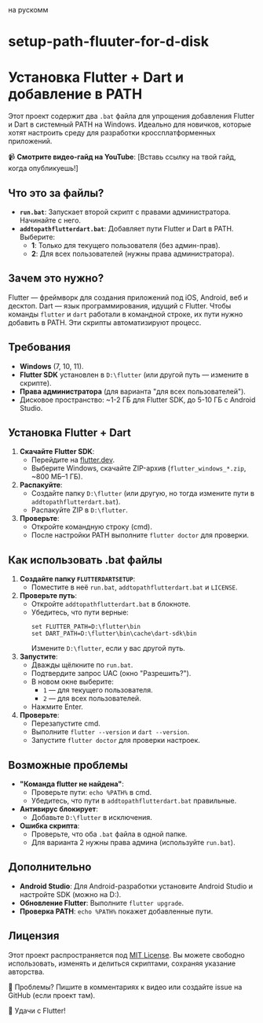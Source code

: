 на рускомм
# setup-path-fluuter-for-d-disk
# Установка Flutter + Dart и добавление в PATH

Этот проект содержит два `.bat` файла для упрощения добавления Flutter и Dart в системный PATH на Windows. Идеально для новичков, которые хотят настроить среду для разработки кроссплатформенных приложений.

📹 **Смотрите видео-гайд на YouTube**: [Вставь ссылку на твой гайд, когда опубликуешь!]

## Что это за файлы?

- **`run.bat`**: Запускает второй скрипт с правами администратора. Начинайте с него.
- **`addtopathflutterdart.bat`**: Добавляет пути Flutter и Dart в PATH. Выберите:
  - **1**: Только для текущего пользователя (без админ-прав).
  - **2**: Для всех пользователей (нужны права администратора).

## Зачем это нужно?

Flutter — фреймворк для создания приложений под iOS, Android, веб и десктоп. Dart — язык программирования, идущий с Flutter. Чтобы команды `flutter` и `dart` работали в командной строке, их пути нужно добавить в PATH. Эти скрипты автоматизируют процесс.

## Требования

- **Windows** (7, 10, 11).
- **Flutter SDK** установлен в `D:\flutter` (или другой путь — измените в скрипте).
- **Права администратора** (для варианта "для всех пользователей").
- Дисковое пространство: ~1-2 ГБ для Flutter SDK, до 5-10 ГБ с Android Studio.

## Установка Flutter + Dart

1. **Скачайте Flutter SDK**:
   - Перейдите на [flutter.dev](https://flutter.dev/docs/get-started/install).
   - Выберите Windows, скачайте ZIP-архив (`flutter_windows_*.zip`, ~800 МБ–1 ГБ).
2. **Распакуйте**:
   - Создайте папку `D:\flutter` (или другую, но тогда измените пути в `addtopathflutterdart.bat`).
   - Распакуйте ZIP в `D:\flutter`.
3. **Проверьте**:
   - Откройте командную строку (cmd).
   - После настройки PATH выполните `flutter doctor` для проверки.

## Как использовать .bat файлы

1. **Создайте папку `FLUTTERDARTSETUP`**:
   - Поместите в неё `run.bat`, `addtopathflutterdart.bat` и `LICENSE`.
2. **Проверьте путь**:
   - Откройте `addtopathflutterdart.bat` в блокноте.
   - Убедитесь, что пути верные:
     ```batch
     set FLUTTER_PATH=D:\flutter\bin
     set DART_PATH=D:\flutter\bin\cache\dart-sdk\bin
     ```
     Измените `D:\flutter`, если у вас другой путь.
3. **Запустите**:
   - Дважды щёлкните по `run.bat`.
   - Подтвердите запрос UAC (окно "Разрешить?").
   - В новом окне выберите:
     - `1` — для текущего пользователя.
     - `2` — для всех пользователей.
   - Нажмите Enter.
4. **Проверьте**:
   - Перезапустите cmd.
   - Выполните `flutter --version` и `dart --version`.
   - Запустите `flutter doctor` для проверки настроек.

## Возможные проблемы

- **"Команда flutter не найдена"**:
  - Проверьте пути: `echo %PATH%` в cmd.
  - Убедитесь, что пути в `addtopathflutterdart.bat` правильные.
- **Антивирус блокирует**:
  - Добавьте `D:\flutter` в исключения.
- **Ошибка скрипта**:
  - Проверьте, что оба `.bat` файла в одной папке.
  - Для варианта 2 нужны права админа (используйте `run.bat`).

## Дополнительно

- **Android Studio**: Для Android-разработки установите Android Studio и настройте SDK (можно на D:).
- **Обновление Flutter**: Выполните `flutter upgrade`.
- **Проверка PATH**: `echo %PATH%` покажет добавленные пути.

## Лицензия

Этот проект распространяется под [MIT License](LICENSE). Вы можете свободно использовать, изменять и делиться скриптами, сохраняя указание авторства.

📧 Проблемы? Пишите в комментариях к видео или создайте issue на GitHub (если проект там).

🚀 Удачи с Flutter!
